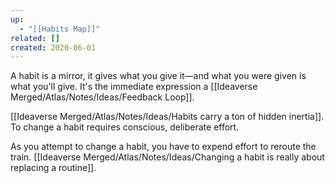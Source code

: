 ```yaml
---
up:
  - "[[Habits Map]]"
related: []
created: 2020-06-01
---
```


A habit is a mirror, it gives what you give it—and what you were given is what you'll give. It's the immediate expression a [[Ideaverse Merged/Atlas/Notes/Ideas/Feedback Loop]].

[[Ideaverse Merged/Atlas/Notes/Ideas/Habits carry a ton of hidden inertia]]. To change a habit requires conscious, deliberate effort. 

As you attempt to change a habit, you have to expend effort to reroute the train. [[Ideaverse Merged/Atlas/Notes/Ideas/Changing a habit is really about replacing a routine]].